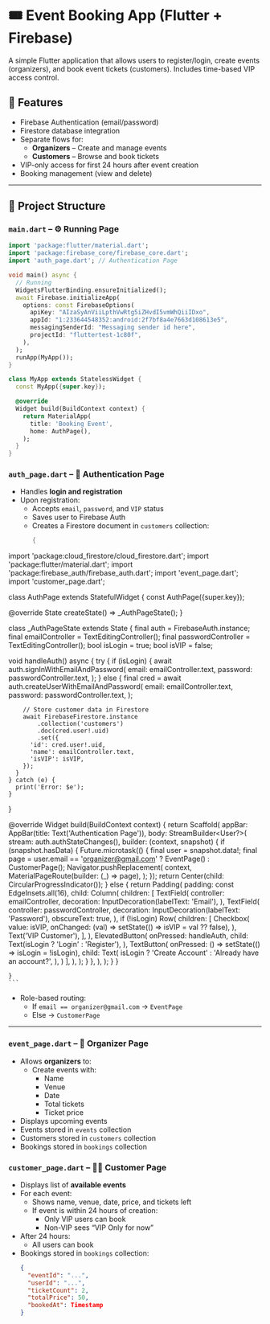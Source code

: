 # 🎟️ Event Booking App (Flutter + Firebase)

A simple Flutter application that allows users to register/login, create events (organizers), and book event tickets (customers). Includes time-based VIP access control.

## 🔧 Features

- Firebase Authentication (email/password)
- Firestore database integration
- Separate flows for:
  - **Organizers** – Create and manage events
  - **Customers** – Browse and book tickets
- VIP-only access for first 24 hours after event creation
- Booking management (view and delete)

---

## 📁 Project Structure

### `main.dart` – ⚙️ Running Page

```dart
import 'package:flutter/material.dart';
import 'package:firebase_core/firebase_core.dart';
import 'auth_page.dart'; // Authentication Page

void main() async {
  // Running
  WidgetsFlutterBinding.ensureInitialized();
  await Firebase.initializeApp(
    options: const FirebaseOptions(
      apiKey: "AIzaSyAnViiLpthVwRtg5iZHvdI5vmWhQiiIDxo",
      appId: "1:233644548352:android:2f7bf8a4e7663d108613e5",
      messagingSenderId: "Messaging sender id here",
      projectId: "fluttertest-1c80f",
    ),
  );
  runApp(MyApp());
}

class MyApp extends StatelessWidget {
  const MyApp({super.key});

  @override
  Widget build(BuildContext context) {
    return MaterialApp(
      title: 'Booking Event',
      home: AuthPage(),
    );
  }
}
```
### `auth_page.dart` – 🔐 Authentication Page

- Handles **login and registration**
- Upon registration:
  - Accepts `email`, `password`, and `VIP` status
  - Saves user to Firebase Auth
  - Creates a Firestore document in `customers` collection:
    ```dart
    {
import 'package:cloud_firestore/cloud_firestore.dart';
import 'package:flutter/material.dart';
import 'package:firebase_auth/firebase_auth.dart';
import 'event_page.dart';
import 'customer_page.dart';

class AuthPage extends StatefulWidget {
  const AuthPage({super.key});

  @override
  State<AuthPage> createState() => _AuthPageState();
}

class _AuthPageState extends State<AuthPage> {
  final auth = FirebaseAuth.instance;
  final emailController = TextEditingController();
  final passwordController = TextEditingController();
  bool isLogin = true;
  bool isVIP = false;

  void handleAuth() async {
    try {
      if (isLogin) {
        await auth.signInWithEmailAndPassword(
          email: emailController.text,
          password: passwordController.text,
        );
      } else {
        final cred = await auth.createUserWithEmailAndPassword(
          email: emailController.text,
          password: passwordController.text,
        );

        // Store customer data in Firestore
        await FirebaseFirestore.instance
            .collection('customers')
            .doc(cred.user!.uid)
            .set({
          'id': cred.user!.uid,
          'name': emailController.text,
          'isVIP': isVIP,
        });
      }
    } catch (e) {
      print('Error: $e');
    }
  }

  @override
  Widget build(BuildContext context) {
    return Scaffold(
      appBar: AppBar(title: Text('Authentication Page')),
      body: StreamBuilder<User?>(
        stream: auth.authStateChanges(),
        builder: (context, snapshot) {
          if (snapshot.hasData) {
            Future.microtask(() {
              final user = snapshot.data!;
              final page = user.email == 'organizer@gmail.com'
                  ? EventPage()
                  : CustomerPage();
              Navigator.pushReplacement(
                context,
                MaterialPageRoute(builder: (_) => page),
              );
            });
            return Center(child: CircularProgressIndicator());
          } else {
            return Padding(
              padding: const EdgeInsets.all(16),
              child: Column(
                children: [
                  TextField(
                    controller: emailController,
                    decoration: InputDecoration(labelText: 'Email'),
                  ),
                  TextField(
                    controller: passwordController,
                    decoration: InputDecoration(labelText: 'Password'),
                    obscureText: true,
                  ),
                  if (!isLogin)
                    Row(
                      children: [
                        Checkbox(
                          value: isVIP,
                          onChanged: (val) =>
                              setState(() => isVIP = val ?? false),
                        ),
                        Text('VIP Customer'),
                      ],
                    ),
                  ElevatedButton(
                    onPressed: handleAuth,
                    child: Text(isLogin ? 'Login' : 'Register'),
                  ),
                  TextButton(
                    onPressed: () => setState(() => isLogin = !isLogin),
                    child: Text(
                      isLogin ? 'Create Account' : 'Already have an account?',
                    ),
                  )
                ],
              ),
            );
          }
        },
      ),
    );
  }
}

    }
    ```
- Role-based routing:
  - If `email == organizer@gmail.com` → `EventPage`
  - Else → `CustomerPage`

---

### `event_page.dart` – 🎤 Organizer Page

- Allows **organizers** to:
  - Create events with:
    - Name
    - Venue
    - Date
    - Total tickets
    - Ticket price
- Displays upcoming events
- Events stored in `events` collection
- Customers stored in `customers` collection
- Bookings stored in `bookings` collection

### `customer_page.dart` – 🙋‍♂️ Customer Page

- Displays list of **available events**
- For each event:
  - Shows name, venue, date, price, and tickets left
  - If event is within 24 hours of creation:
    - Only VIP users can book
    - Non-VIP sees “VIP Only for now”
- After 24 hours:
  - All users can book
- Bookings stored in `bookings` collection:
  ```json
  {
    "eventId": "...",
    "userId": "...",
    "ticketCount": 2,
    "totalPrice": 50,
    "bookedAt": Timestamp
  }
